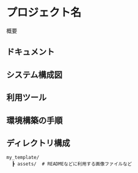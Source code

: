 # プロジェクト名
概要

## ドキュメント

## システム構成図

## 利用ツール

## 環境構築の手順

## ディレクトリ構成
```
my_template/
  ┣ assets/  # READMEなどに利用する画像ファイルなど
```

## 
